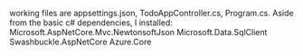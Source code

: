 working files are appsettings.json, TodoAppController.cs, Program.cs.
Aside from the basic c# dependencies, I installed:
Microsoft.AspNetCore.Mvc.NewtonsoftJson
Microsoft.Data.SqlClient
Swashbuckle.AspNetCore
Azure.Core


